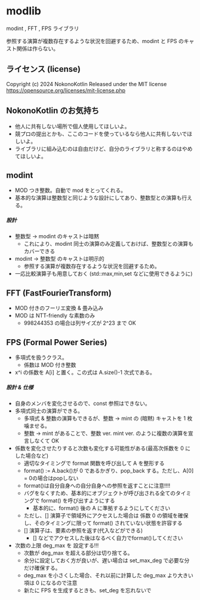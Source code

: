 # modlib

modint , FFT , FPS ライブラリ

参照する演算が複数存在するような状況を回避するため、modint と FPS のキャスト関係は作らない。


## ライセンス (license)
Copyright (c) 2024 NokonoKotlin
Released under the MIT license
https://opensource.org/licenses/mit-license.php


## NokonoKotlin のお気持ち
- 他人に共有しない場所で個人使用してほしいよ。
- 競プロの提出とかも、ここのコードを使っているなら他人に共有しないでほしいよ。
- ライブラリに組み込むのは自由だけど、自分のライブラリと称するのはやめてほしいよ。

## modint

- MOD つき整数。自動で mod をとってくれる。
- 基本的な演算は整数型と同じような設計にしてあり、整数型との演算も行える。
##### 設計
- 整数型 -> modint のキャストは暗黙
    - これにより、modint 同士の演算のみ定義しておけば、整数型との演算もカバーできる
- modint -> 整数型 のキャストは明示的
    - 参照する演算が複数存在するような状況を回避するため。
- 一応比較演算子も用意しておく (std::max,min,set などに使用できるように)
  

## FFT (FastFourierTransform)
- MOD 付きのフーリエ変換 & 畳み込み
- MOD は NTT-friendly な素数のみ
    - 998244353 の場合は列サイズが 2^23  まで OK


## FPS (Formal Power Series)
- 多項式を扱うクラス。
    - 係数は MOD 付き整数
- x^i の係数を A[i] と置く。この式は A.size()-1 次式である。

##### 設計 & 仕様
- 自身のメンバを変化させるので、const 参照はできない。
- 多項式同士の演算ができる。
    - 多項式 & 整数の演算もできるが、整数 → mint の (暗黙) キャストを 1 枚噛ませる。   
    - 整数 → mint があることで、整数 ver. mint ver. のように複数の演算を宣言しなくて OK
- 係数を変化させたりすると次数も変化する可能性がある(最高次係数を 0 にした場合など)
    - 適切なタイミングで format 関数を呼び出して A を整形する
    - format() := A.back()が 0 であるかぎり、pop_back する。ただし、A[0] = 0の場合はpopしない
    - format()は自分自身への自分自身への参照を返すことに注意!!!!
    - バグをなくすため、基本的にオブジェクトが呼び出される全てのタイミングで format() を呼び出すようにする
        - 基本的に、format() 後の A に準拠するようにしてください
    - ただし、[] 演算子で領域外にアクセスした場合は 係数 0 の領域を確保し、そのタイミングに限って format() されていない状態を許容する
    - [] 演算子は、要素の参照を返す(代入などができる)
        - [] などでアクセスした後はなるべく自力でformat()してください
- 次数の上限 deg_max を 設定する!!!
    - 次数が deg_max を超える部分は切り捨てる。
    - 余分に設定しておく方が良いが、遅い場合は set_max_deg で必要な分だけ確保する。
    - deg_max を小さくした場合、それ以前に計算した deg_max より大きい項は 0 になるので注意
    - 新たに FPS を生成するときも、set_deg を忘れないで

